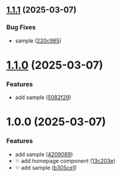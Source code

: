 ## [1.1.1](https://github.com/alphacode-abarnans/semantic-release/compare/v1.1.0...v1.1.1) (2025-03-07)


### Bug Fixes

* sample ([220c985](https://github.com/alphacode-abarnans/semantic-release/commit/220c985e874bca739b3778a3c3a5695eb5dd9e18))

# [1.1.0](https://github.com/alphacode-abarnans/semantic-release/compare/v1.0.0...v1.1.0) (2025-03-07)


### Features

* add sample ([5082f29](https://github.com/alphacode-abarnans/semantic-release/commit/5082f29ed5061407b096fb2b45f93b4117896df9))

# 1.0.0 (2025-03-07)


### Features

*  add sample ([4209089](https://github.com/alphacode-abarnans/semantic-release/commit/42090899164db22866a6c978b88ed390827c697e))
* ✨ add homepage component ([13c203e](https://github.com/alphacode-abarnans/semantic-release/commit/13c203e551d638f5249cc8e8036ec436c325a785))
* ✨ add sample ([b305ce1](https://github.com/alphacode-abarnans/semantic-release/commit/b305ce1e265e9fed51c0151e79d5728352d77c93))
